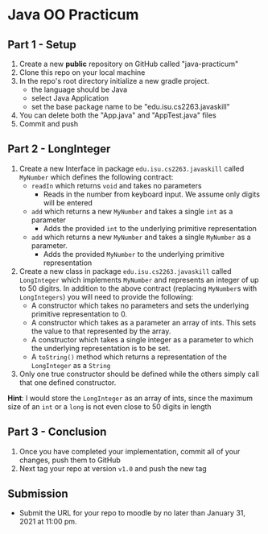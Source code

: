 # Java OO Practicum

## Part 1 - Setup

1. Create a new **public** repository on GitHub called "java-practicum"
2. Clone this repo on your local machine
3. In the repo's root directory initialize a new gradle project.
   - the language should be Java
   - select Java Application
   - set the base package name to be "edu.isu.cs2263.javaskill"
4. You can delete both the "App.java" and "AppTest.java" files
5. Commit and push

## Part 2 - LongInteger

1. Create a new Interface in package `edu.isu.cs2263.javaskill` called `MyNumber` which defines the following contract:
   - `readIn` which returns `void` and takes no parameters
     * Reads in the number from keyboard input. We assume only digits will be entered
   - `add` which returns a new `MyNumber` and takes a single `int` as a parameter
     * Adds the provided `int` to the underlying primitive representation
   - `add` which returns a new `MyNumber` and takes a single `MyNumber` as a parameter.
     * Adds the provided `MyNumber` to the underlying primitive representation
2. Create a new class in package `edu.isu.cs2263.javaskill` called `LongInteger` which implements `MyNumber` and represents an integer of up to 50 digitrs. In addition to the above contract (replacing `MyNumber`s with `LongIntegers`) you will need to provide the following:
   - A constructor which takes no parameters and sets the underlying primitive representation to 0.
   - A constructor which takes as a parameter an array of ints. This sets the value to that represented by the array.
   - A constructor which takes a single integer as a parameter to which the underlying representation is to be set.
   - A `toString()` method which returns a representation of the `LongInteger` as a `String`
3. Only one true constructor should be defined while the others simply call that one defined constructor.

**Hint**: I would store the `LongInteger` as an array of ints, since the maximum size of an `int` or a `long` is not even close to 50 digits in length

## Part 3 - Conclusion

1. Once you have completed your implementation, commit all of your changes, push them to GitHub
2. Next tag your repo at version `v1.0` and push the new tag

## Submission

* Submit the URL for your repo to moodle by no later than January 31, 2021 at 11:00 pm.
